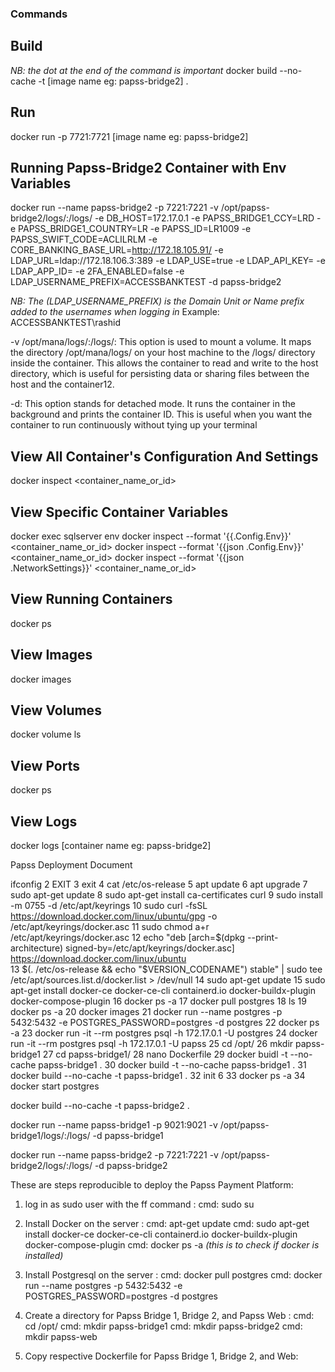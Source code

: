 ### Commands

## Build

_NB: the dot at the end of the command is important_
docker build --no-cache -t [image name eg: papss-bridge2] .

## Run

docker run -p 7721:7721 [image name eg: papss-bridge2]

## Running Papss-Bridge2 Container with Env Variables

docker run --name papss-bridge2 -p 7221:7221 -v /opt/papss-bridge2/logs/:/logs/ -e DB_HOST=172.17.0.1 -e PAPSS_BRIDGE1_CCY=LRD -e PAPSS_BRIDGE1_COUNTRY=LR -e PAPSS_ID=LR1009 -e PAPSS_SWIFT_CODE=ACLILRLM -e CORE_BANKING_BASE_URL=http://172.18.105.91/ -e LDAP_URL=ldap://172.18.106.3:389 -e LDAP_USE=true -e LDAP_API_KEY= -e LDAP_APP_ID= -e 2FA_ENABLED=false -e LDAP_USERNAME_PREFIX=ACCESSBANKTEST -d papss-bridge2

_NB: The (LDAP_USERNAME_PREFIX) is the Domain Unit or Name prefix added to the usernames when logging in_
Example: ACCESSBANKTEST\rashid

-v /opt/mana/logs/:/logs/: This option is used to mount a volume. It maps the directory /opt/mana/logs/ on your host machine to the /logs/ directory inside the container. This allows the container to read and write to the host directory, which is useful for persisting data or sharing files between the host and the container12.

-d: This option stands for detached mode. It runs the container in the background and prints the container ID. This is useful when you want the container to run continuously without tying up your terminal

## View All Container's Configuration And Settings

docker inspect <container_name_or_id>

## View Specific Container Variables

docker exec sqlserver env
docker inspect --format '{{.Config.Env}}' <container_name_or_id>
docker inspect --format '{{json .Config.Env}}' <container_name_or_id>
docker inspect --format '{{json .NetworkSettings}}' <container_name_or_id>

## View Running Containers

docker ps

## View Images

docker images

## View Volumes

docker volume ls

## View Ports

docker ps

## View Logs

docker logs [container name eg: papss-bridge2]

Papss Deployment Document

ifconfig
2 EXIT
3 exit
4 cat /etc/os-release
5 apt update
6 apt upgrade
7 sudo apt-get update
8 sudo apt-get install ca-certificates curl
9 sudo install -m 0755 -d /etc/apt/keyrings
10 sudo curl -fsSL https://download.docker.com/linux/ubuntu/gpg -o /etc/apt/keyrings/docker.asc
11 sudo chmod a+r /etc/apt/keyrings/docker.asc
12 echo "deb [arch=$(dpkg --print-architecture) signed-by=/etc/apt/keyrings/docker.asc] https://download.docker.com/linux/ubuntu \
 13 $(. /etc/os-release && echo "$VERSION_CODENAME") stable" | sudo tee /etc/apt/sources.list.d/docker.list > /dev/null
14 sudo apt-get update
15 sudo apt-get install docker-ce docker-ce-cli containerd.io docker-buildx-plugin docker-compose-plugin
16 docker ps -a
17 docker pull postgres
18 ls
19 docker ps -a
20 docker images
21 docker run --name postgres -p 5432:5432 -e POSTGRES_PASSWORD=postgres -d postgres
22 docker ps -a
23 docker run -it --rm postgres psql -h 172.17.0.1 -U postgres
24 docker run -it --rm postgres psql -h 172.17.0.1 -U papss
25 cd /opt/
26 mkdir papss-bridge1
27 cd papss-bridge1/
28 nano Dockerfile
29 docker buidl -t --no-cache papss-bridge1 .
30 docker build -t --no-cache papss-bridge1 .
31 docker build --no-cache -t papss-bridge1 .
32 init 6
33 docker ps -a
34 docker start postgres

docker build --no-cache -t papss-bridge2 .

docker run --name papss-bridge1 -p 9021:9021 -v /opt/papss-bridge1/logs/:/logs/ -d papss-bridge1

docker run --name papss-bridge2 -p 7221:7221 -v /opt/papss-bridge2/logs/:/logs/ -d papss-bridge2



These are steps reproducible to deploy the Papss Payment Platform:

1. log in as sudo user with the ff command :
   cmd: sudo su

2. Install Docker on the server :
   cmd: apt-get update
   cmd: sudo apt-get install docker-ce docker-ce-cli containerd.io docker-buildx-plugin docker-compose-plugin
   cmd: docker ps -a _(this is to check if docker is installed)_

3. Install Postgresql on the server :
   cmd: docker pull postgres
   cmd: docker run --name postgres -p 5432:5432 -e POSTGRES_PASSWORD=postgres -d postgres

4. Create a directory for Papss Bridge 1, Bridge 2, and Papss Web :
   cmd: cd /opt/
   cmd: mkdir papss-bridge1
   cmd: mkdir papss-bridge2
   cmd: mkdir papss-web

5. Copy respective Dockerfile for Papss Bridge 1, Bridge 2, and Web:

